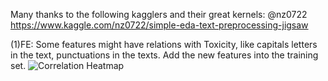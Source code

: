 
Many thanks to the following kagglers and their great kernels:
@nz0722  https://www.kaggle.com/nz0722/simple-eda-text-preprocessing-jigsaw

(1)FE: Some features might have relations with Toxicity, like capitals letters in the text, punctuations in the texts.
Add the new features into the training set.
![Correlation Heatmap](https://www.kaggleusercontent.com/kf/13710289/eyJhbGciOiJkaXIiLCJlbmMiOiJBMTI4Q0JDLUhTMjU2In0..uldep-Gl5m_ttkNMyHHaKQ.cPX8Ue5OuXOPoDekHL_7pf3aFrbc-xmWOrRn4hMtgxTkbQNxIZkkIXWRfull1C3uO6Fa1pOG8-m4LQk5UNG6IJLSYANX4Q0wul70Qm5CdADTzQUqro2RwV_0uCqqcTOu9TjquBDKescOYDa1DYKqYPJegDbzlD7e8O4O9rwquP8.e7QP46GdgY49owRBuoOqDg/__results___files/__results___11_0.png)

